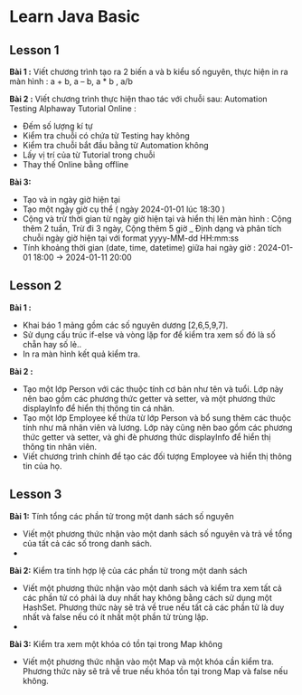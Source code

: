 # Learn Java Basic
## Lesson 1

**Bài 1 :** Viết chương trình tạo ra 2 biến a và b kiểu số nguyên, thực hiện in ra màn hình : a + b, a – b, a * b , a/b

**Bài 2 :** Viết chương trình thực hiện thao tác với chuỗi sau: Automation Testing Alphaway Tutorial Online :
* Đếm số lượng kí tự
* Kiểm tra chuỗi có chứa từ Testing hay không
* Kiểm tra chuỗi bắt đầu bằng từ Automation không
* Lấy vị trí của từ Tutorial trong chuỗi
* Thay thế Online bằng offline 

**Bài 3:**
* Tạo và in ngày giờ hiện tại
* Tạo một ngày giờ cụ thể ( ngày 2024-01-01 lúc 18:30 )
* Cộng và trừ thời gian từ ngày giờ hiện tại và hiển thị lên màn hình : Cộng thêm 2 tuần, Trừ đi 3 ngày, Cộng thêm 5 giờ
_ Định dạng và phân tích chuỗi ngày giờ hiện tại với format yyyy-MM-dd HH:mm:ss
* Tính khoảng thời gian (date, time, datetime) giữa hai ngày giờ : 2024-01-01 18:00 -> 2024-01-11 20:00

## Lesson 2
**Bài 1 :** 
* Khai báo 1 mảng gồm các số nguyên dương  [2,6,5,9,7].
* Sử dụng cấu trúc if-else và vòng lặp for để kiểm tra xem số đó là số chẵn hay số lẻ..
* In ra màn hình kết quả kiểm tra. 

**Bài 2 :**
* Tạo một lớp Person với các thuộc tính cơ bản như tên và tuổi. Lớp này nên bao gồm các phương thức getter và setter, và một phương thức displayInfo để hiển thị thông tin cá nhân.
* Tạo một lớp Employee kế thừa từ lớp Person và bổ sung thêm các thuộc tính như mã nhân viên và lương. Lớp này cũng nên bao gồm các phương thức getter và setter, và ghi đè phương thức displayInfo để hiển thị thông tin nhân viên.
* Viết chương trình chính để tạo các đối tượng Employee và hiển thị thông tin của họ.

## Lesson 3
**Bài 1:** Tính tổng các phần tử trong một danh sách số nguyên
* Viết một phương thức nhận vào một danh sách số nguyên và trả về tổng của tất cả các số trong danh sách.
* 
**Bài 2:** Kiểm tra tính hợp lệ của các phần tử trong một danh sách
* Viết một phương thức nhận vào một danh sách và kiểm tra xem tất cả các phần tử có phải là duy nhất hay không bằng cách sử dụng một HashSet. Phương thức này sẽ trả về true nếu tất cả các phần tử là duy nhất và false nếu có ít nhất một phần tử trùng lặp.
* 
**Bài 3:** Kiểm tra xem một khóa có tồn tại trong Map không
* Viết một phương thức nhận vào một Map và một khóa cần kiểm tra. Phương thức này sẽ trả về true nếu khóa tồn tại trong Map và false nếu không.




